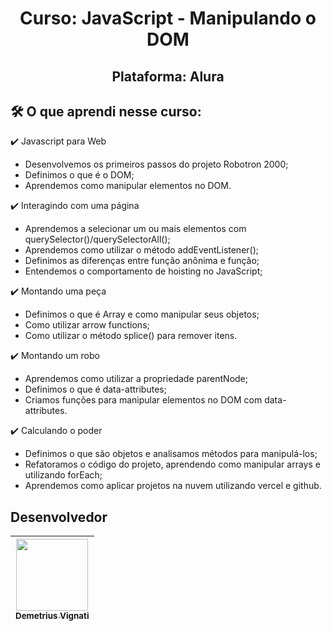 <h1 align="center">Curso: JavaScript - Manipulando o DOM</h1>
<h2 align="center">Plataforma: Alura</h2>

## 🛠️ O que aprendi nesse curso:

:heavy_check_mark: Javascript para Web

* Desenvolvemos os primeiros passos do projeto Robotron 2000;
* Definimos o que é o DOM;
* Aprendemos como manipular elementos no DOM.

:heavy_check_mark: Interagindo com uma página

* Aprendemos a selecionar um ou mais elementos com querySelector()/querySelectorAll();
* Aprendemos como utilizar o método addEventListener();
* Definimos as diferenças entre função anônima e função;
* Entendemos o comportamento de hoisting no JavaScript;

:heavy_check_mark: Montando uma peça

* Definimos o que é Array e como manipular seus objetos;
* Como utilizar arrow functions;
* Como utilizar o método splice() para remover itens.

:heavy_check_mark: Montando um robo

* Aprendemos como utilizar a propriedade parentNode;
* Definimos o que é data-attributes;
* Criamos funções para manipular elementos no DOM com data-attributes.

:heavy_check_mark: Calculando o poder

* Definimos o que são objetos e analisamos métodos para manipulá-los;
* Refatoramos o código do projeto, aprendendo como manipular arrays e utilizando forEach;
* Aprendemos como aplicar projetos na nuvem utilizando vercel e github.


## Desenvolvedor

| [<img src="https://avatars.githubusercontent.com/u/22012261?s=400&v=4" width=115><br><sub>Demetrius Vignati</sub>](https://github.com/demetriusvas) |
| :---: |